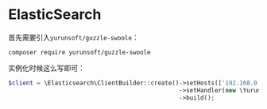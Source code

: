 # ElasticSearch

首先需要引入`yurunsoft/guzzle-swoole`：

`composer require yurunsoft/guzzle-swoole`

实例化时候这么写即可：

```php
$client = \Elasticsearch\ClientBuilder::create()->setHosts(['192.168.0.233:9200'])
                                                ->setHandler(new \Yurun\Util\Swoole\Guzzle\Ring\SwooleHandler()) // 关键是这句
                                                ->build();
```
